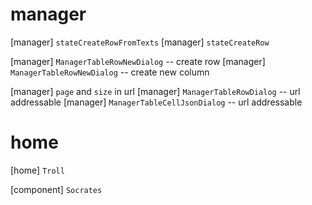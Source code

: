 # manager

[manager] `stateCreateRowFromTexts`
[manager] `stateCreateRow`

[manager] `ManagerTableRowNewDialog` -- create row
[manager] `ManagerTableRowNewDialog` -- create new column

[manager] `page` and `size` in url
[manager] `ManagerTableRowDialog` -- url addressable
[manager] `ManagerTableCellJsonDialog` -- url addressable

# home

[home] `Troll`

[component] `Socrates`
